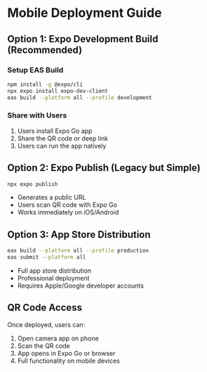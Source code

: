 # Mobile Deployment Guide

## Option 1: Expo Development Build (Recommended)

### Setup EAS Build
```bash
npm install -g @expo/cli
npx expo install expo-dev-client
eas build --platform all --profile development
```

### Share with Users
1. Users install Expo Go app
2. Share the QR code or deep link
3. Users can run the app natively

## Option 2: Expo Publish (Legacy but Simple)
```bash
npx expo publish
```
- Generates a public URL
- Users scan QR code with Expo Go
- Works immediately on iOS/Android

## Option 3: App Store Distribution
```bash
eas build --platform all --profile production
eas submit --platform all
```
- Full app store distribution
- Professional deployment
- Requires Apple/Google developer accounts

## QR Code Access
Once deployed, users can:
1. Open camera app on phone
2. Scan the QR code
3. App opens in Expo Go or browser
4. Full functionality on mobile devices
